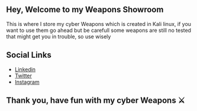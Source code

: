 ## Hey, Welcome to my Weapons Showroom
This is where I store my cyber Weapons which is created in Kali linux, if you want to use them go ahead but be carefull some weapons are still no tested that might get you in trouble, so use wisely

## Social Links
* [Linkedin](https://www.linkedin.com/in/itsamanyadav18/)
* [Twitter](https://twitter.com/its_aman_yadav)
* [Instagram](https://instagram.com/its_aman_yadav)


## Thank you, have fun with my cyber Weapons ⚔
